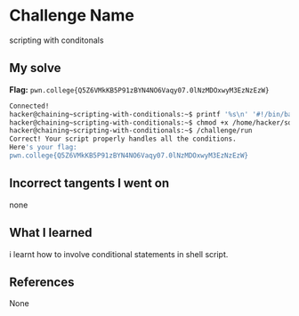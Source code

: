 # Challenge Name
scripting with conditonals

## My solve
**Flag:** `pwn.college{Q5Z6VMkKB5P91zBYN4NO6Vaqy07.0lNzMDOxwyM3EzNzEzW}`

```bash
Connected!
hacker@chaining~scripting-with-conditionals:~$ printf '%s\n' '#!/bin/bash' '' 'if [ "$1" = "pwn" ]' 'then' '  echo "college"' 'fi' > /home/hacker/solve.sh
hacker@chaining~scripting-with-conditionals:~$ chmod +x /home/hacker/solve.sh
hacker@chaining~scripting-with-conditionals:~$ /challenge/run
Correct! Your script properly handles all the conditions.
Here's your flag:
pwn.college{Q5Z6VMkKB5P91zBYN4NO6Vaqy07.0lNzMDOxwyM3EzNzEzW}
```

## Incorrect tangents I went on
none

## What I learned
i learnt how to involve conditional statements in shell script.

## References 
None
